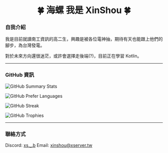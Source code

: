 <h1 align="center">🍀 海螺 我是 XinShou 🍀</h1>

### 自我介紹
我是目前就讀南工資訊的高二生，興趣是被各位電神抽，期待有天也能跟上他們的腳步，為台灣發電。

對於未來方向還很迷茫，或許會選擇走後端(?)，目前正在學習 Kotlin。

---

### GitHub 資訊
![GitHub Summary Stats](https://github-readme-stats.vercel.app/api?username=IceXinShou&show_icons=true&rank_icon=percentile&border_radius=10&locale=en&custom_title=總覽&theme=react)

![GitHub Prefer Languages](https://github-readme-stats.vercel.app/api/top-langs/?username=IceXinShou&layout=compact&theme=react&border_radius=10&custom_title=偏好語言)

![GitHub Streak](https://streak-stats.demolab.com/?user=IceXinShou&theme=react&border_radius=10&locale=en&mode=weekly&date_format=[Y-]n-j)

![GitHub Trophies](https://github-profile-trophy.vercel.app/?username=IceXinShou&theme=nord&rank=-?,-C&column=-1&margin-w=10&margin-h=10)

---

### 聯絡方式
Discord: [xs.\_.b](https://discord.gg/ZV3PaCscc7)
Email: xinshou@xserver.tw
